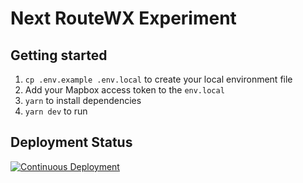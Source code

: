 # Next RouteWX Experiment

## Getting started

1. `cp .env.example .env.local` to create your local environment file
2. Add your Mapbox access token to the `env.local`
3. `yarn` to install dependencies
4. `yarn dev` to run

## Deployment Status 

[![Continuous Deployment](https://github.com/taylbm/routewx-exp/actions/workflows/cd.yml/badge.svg?branch=main)](https://github.com/taylbm/routewx-exp/actions/workflows/cd.yml)
